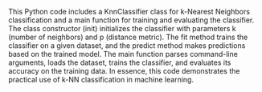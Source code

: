 This Python code includes a KnnClassifier class for k-Nearest Neighbors classification and a main function for training and evaluating the classifier. The class constructor (init) initializes the classifier with parameters k (number of neighbors) and p (distance metric). 
The fit method trains the classifier on a given dataset, and the predict method makes predictions based on the trained model.
The main function parses command-line arguments, loads the dataset, trains the classifier, and evaluates its accuracy on the training data. 
In essence, this code demonstrates the practical use of k-NN classification in machine learning.
